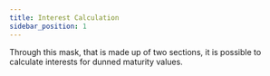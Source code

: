 ```yaml
---
title: Interest Calculation
sidebar_position: 1
---
```


Through this mask, that is made up of two sections, it is possible to calculate interests for dunned maturity values.






